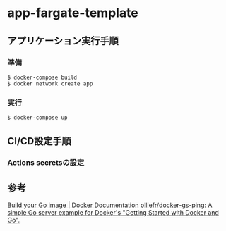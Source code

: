 # app-fargate-template

## アプリケーション実行手順
### 準備

```
$ docker-compose build
$ docker network create app
```

### 実行

```
$ docker-compose up
```

## CI/CD設定手順
### Actions secretsの設定

## 参考
[Build your Go image | Docker Documentation](https://docs.docker.com/language/golang/build-images/)
[olliefr/docker-gs-ping: A simple Go server example for Docker's "Getting Started with Docker and Go".](https://github.com/olliefr/docker-gs-ping)